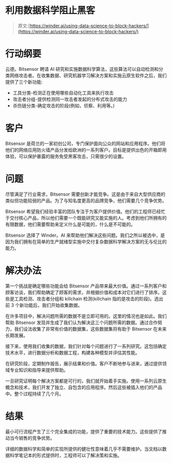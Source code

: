 # 利用数据科学阻止黑客

> 原文:[https://winder.ai/using-data-science-to-block-hackers/](https://winder.ai/using-data-science-to-block-hackers/)

# 行动纲要

云德。Bitsensor 聘请 AI 研究和实施数据科学算法，这些算法可以自动检测和分类网络攻击者。在收集数据、研究机器学习解决方案和实施云原生软件之后，我们提供了三个新功能:

*   工具分类-检测正在使用哪些自动化工具来执行攻击
*   攻击者分组-提供检测同一攻击者发起的分布式攻击的能力
*   杀伤链分类-确定攻击的阶段(例如，侦察、利用等。)

# 客户

Bitsensor 是荷兰的一家初创公司，专门保护面向公众的网站和应用程序。他们将他们的网络应用防火墙产品分发给欧洲的一系列客户。目标是提供出色的开箱即用体验，可以保护暴露的服务免受黑客攻击，只需很少的设置。

# 问题

尽管满足了行业需求，Bitsensor 需要创新才能竞争。这是由于来自大型供应商的类似但功能较弱的产品。为了与知名度更高的品牌竞争，他们需要几个竞争优势。

Bitsensor 希望我们经验丰富的团队专注于为客户提供价值。他们的工程师已经忙于交付核心产品，所以他们需要一个既能研究又能实施的人。考虑到他们所拥有的有限数据，他们需要帮助来定义什么是可能的，什么是不可能的。

Bitsensor 选择了 Winder。AI 来帮助他们解决这些问题。我们之所以被选中，是因为我们拥有在简单的生产就绪型实施中交付复杂数据科学解决方案的无与伦比的能力。

# 解决办法

第一个挑战是确定哪些功能会给 Bitsensor 产品带来最大价值。通过一系列客户和顾客访谈，我们帮助确定了顾客的需求，并根据价值和成本对它们进行了排序。这些是工具检测、攻击者分组和 killchain 检测(killchain 指的是攻击的阶段)。选出前 3 个新功能后，我们开始收集数据。

在许多项目中，解决问题所需的数据不是立即可用的。这里的情况也是如此。我们帮助 Bitsensor 发现并生成了我们认为解决这三个问题所需的数据。通过合作努力，我们设法收集了非常有价值的数据集，这些数据集将有助于 Bitsensor 在未来长期发展。

接下来，使用我们收集的数据，我们针对每个问题进行了一系列研究。这包括确定技术水平，进行数据分析和数据工程，构建各种模型并评估其性能。

在研究阶段，定期制作报告，展示结果和价值。客户不断地参与进来，通过提供领域专业知识和指导来提供帮助。

一旦研究证明每个解决方案都是可行的，我们就开始着手实施。使用一系列云原生概念和技术，我们开发了独立、自包含的应用程序。然后这些被插入他们的产品中。整个过程持续了几个月。

# 结果

最小可行流程产生了三个完全集成的功能，提供了重要的技术能力。这些提供了推动当今销售的竞争优势。

详细的数据科学和简单的实现所提供的健壮性意味着几乎不需要维护。当文档以数据科学笔记本的形式提供时，工程师可以了解决策和实施。